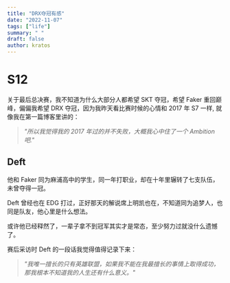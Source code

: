 ```yaml
---
title: "DRX夺冠有感"
date: "2022-11-07"
tags: ["life"]
summary: " "
draft: false
author: kratos
---
```


# S12

关于最后总决赛，我不知道为什么大部分人都希望 SKT 夺冠，希望 Faker 重回巅峰，偏偏我希望 DRX 夺冠，因为我昨天看比赛时候的心情和
2017 年 S7 一样, 就像我在第一篇博客里讲的：

> _"所以我觉得我的 2017 年过的并不失败，大概我心中住了一个 Ambition 吧."_

## Deft

他和 Faker 同为麻浦高中的学生，同一年打职业，却在十年里辗转了七支队伍，未曾夺得一冠。

Deft 曾经也在 EDG 打过，正好那天的解说席上明凯也在，不知道同为追梦人，也同是队友，他心里是什么想法。

或许他已经释然了，一辈子拿不到冠军其实才是常态，至少努力过就没什么遗憾了。

赛后采访时 Deft 的一段话我觉得值得记录下来：

> _"我唯一擅长的只有英雄联盟，如果我不能在我最擅长的事情上取得成功，那我根本不知道我的人生还有什么意义。"_

